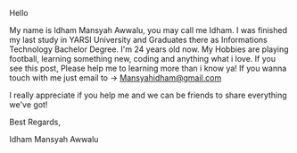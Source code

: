 Hello

My name is Idham Mansyah Awwalu, you may call me Idham. I was finished my last study in YARSI University and Graduates there as Informations Technology Bachelor Degree.
I'm 24 years old now. My Hobbies are playing football, learning something new, coding and anything what i love. If you see this post, Please help me to learning
more than i know ya! If you wanna touch with me just email to -> Mansyahidham@gmail.com

I really appreciate if you help me and we can be friends to share everything we've got!

Best Regards,

Idham Mansyah Awwalu
